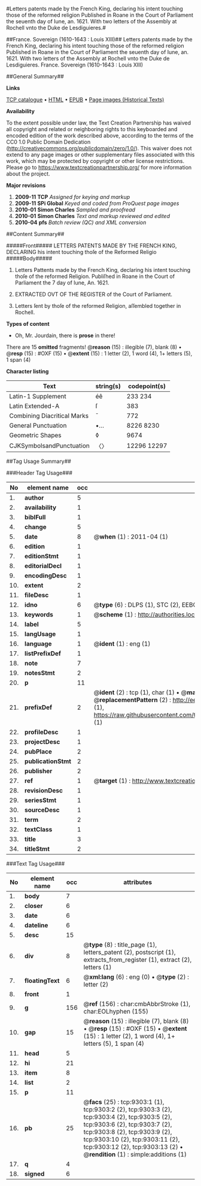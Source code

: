 #Letters patents made by the French King, declaring his intent touching those of the reformed religion Published in Roane in the Court of Parliament the seuenth day of Iune, an. 1621. With two letters of the Assembly at Rochell vnto the Duke de Lesdiguieres.#

##France. Sovereign (1610-1643 : Louis XIII)##
Letters patents made by the French King, declaring his intent touching those of the reformed religion Published in Roane in the Court of Parliament the seuenth day of Iune, an. 1621. With two letters of the Assembly at Rochell vnto the Duke de Lesdiguieres.
France. Sovereign (1610-1643 : Louis XIII)

##General Summary##

**Links**

[TCP catalogue](http://www.ota.ox.ac.uk/tcp/)  • 
[HTML](http://tei.it.ox.ac.uk/tcp/Texts-HTML/free/A06/A06370.html)  • 
[EPUB](http://tei.it.ox.ac.uk/tcp/Texts-EPUB/free/A06/A06370.epub) • 
[Page images (Historical Texts)](https://historicaltexts.jisc.ac.uk/eebo-99844486e)

**Availability**

To the extent possible under law, the Text Creation Partnership has waived all copyright and related or neighboring rights to this keyboarded and encoded edition of the work described above, according to the terms of the CC0 1.0 Public Domain Dedication (http://creativecommons.org/publicdomain/zero/1.0/). This waiver does not extend to any page images or other supplementary files associated with this work, which may be protected by copyright or other license restrictions. Please go to https://www.textcreationpartnership.org/ for more information about the project.

**Major revisions**

1. __2009-11__ __TCP__ *Assigned for keying and markup*
1. __2009-11__ __SPi Global__ *Keyed and coded from ProQuest page images*
1. __2010-01__ __Simon Charles__ *Sampled and proofread*
1. __2010-01__ __Simon Charles__ *Text and markup reviewed and edited*
1. __2010-04__ __pfs__ *Batch review (QC) and XML conversion*

##Content Summary##

#####Front#####
LETTERS PATENTS MADE BY THE FRENCH KING, DECLARING his intent
touching thoſe of the Reformed Religio
#####Body#####

1. Letters Pattents made by the French King, declaring his intent
touching thoſe of the reformed Religion. Publiſhed in Roane in the Court of
Parliament the 7 day of Iune, An. 1621.

1. EXTRACTED OVT OF THE REGISTER of the Court of
Parliament.

1. Letters ſent by thoſe of the reformed Religion,
aſſembled together in Rochell.

**Types of content**

  * Oh, Mr. Jourdain, there is **prose** in there!

There are 15 **omitted** fragments! 
 @__reason__ (15) : illegible (7), blank (8)  •  @__resp__ (15) : #OXF (15)  •  @__extent__ (15) : 1 letter (2), 1 word (4), 1+ letters (5), 1 span (4)

**Character listing**


|Text|string(s)|codepoint(s)|
|---|---|---|
|Latin-1 Supplement|éê|233 234|
|Latin Extended-A|ſ|383|
|Combining             Diacritical Marks|̄|772|
|General Punctuation|•…|8226 8230|
|Geometric Shapes|◊|9674|
|CJKSymbolsandPunctuation|〈〉|12296 12297|

##Tag Usage Summary##

###Header Tag Usage###

|No|element name|occ|attributes|
|---|---|---|---|
|1.|__author__|5||
|2.|__availability__|1||
|3.|__biblFull__|1||
|4.|__change__|5||
|5.|__date__|8| @__when__ (1) : 2011-04 (1)|
|6.|__edition__|1||
|7.|__editionStmt__|1||
|8.|__editorialDecl__|1||
|9.|__encodingDesc__|1||
|10.|__extent__|2||
|11.|__fileDesc__|1||
|12.|__idno__|6| @__type__ (6) : DLPS (1), STC (2), EEBO-CITATION (1), PROQUEST (1), VID (1)|
|13.|__keywords__|1| @__scheme__ (1) : http://authorities.loc.gov/ (1)|
|14.|__label__|5||
|15.|__langUsage__|1||
|16.|__language__|1| @__ident__ (1) : eng (1)|
|17.|__listPrefixDef__|1||
|18.|__note__|7||
|19.|__notesStmt__|2||
|20.|__p__|11||
|21.|__prefixDef__|2| @__ident__ (2) : tcp (1), char (1)  •  @__matchPattern__ (2) : ([0-9\-]+):([0-9IVX]+) (1), (.+) (1)  •  @__replacementPattern__ (2) : http://eebo.chadwyck.com/downloadtiff?vid=$1&page=$2 (1), https://raw.githubusercontent.com/textcreationpartnership/Texts/master/tcpchars.xml#$1 (1)|
|22.|__profileDesc__|1||
|23.|__projectDesc__|1||
|24.|__pubPlace__|2||
|25.|__publicationStmt__|2||
|26.|__publisher__|2||
|27.|__ref__|1| @__target__ (1) : http://www.textcreationpartnership.org/docs/. (1)|
|28.|__revisionDesc__|1||
|29.|__seriesStmt__|1||
|30.|__sourceDesc__|1||
|31.|__term__|2||
|32.|__textClass__|1||
|33.|__title__|3||
|34.|__titleStmt__|2||


###Text Tag Usage###

|No|element name|occ|attributes|
|---|---|---|---|
|1.|__body__|7||
|2.|__closer__|6||
|3.|__date__|6||
|4.|__dateline__|6||
|5.|__desc__|15||
|6.|__div__|8| @__type__ (8) : title_page (1), letters_patent (2), postscript (1), extracts_from_register (1), extract (2), letters (1)|
|7.|__floatingText__|6| @__xml:lang__ (6) : eng (0)  •  @__type__ (2) : letter (2)|
|8.|__front__|1||
|9.|__g__|156| @__ref__ (156) : char:cmbAbbrStroke (1), char:EOLhyphen (155)|
|10.|__gap__|15| @__reason__ (15) : illegible (7), blank (8)  •  @__resp__ (15) : #OXF (15)  •  @__extent__ (15) : 1 letter (2), 1 word (4), 1+ letters (5), 1 span (4)|
|11.|__head__|5||
|12.|__hi__|21||
|13.|__item__|8||
|14.|__list__|2||
|15.|__p__|11||
|16.|__pb__|25| @__facs__ (25) : tcp:9303:1 (1), tcp:9303:2 (2), tcp:9303:3 (2), tcp:9303:4 (2), tcp:9303:5 (2), tcp:9303:6 (2), tcp:9303:7 (2), tcp:9303:8 (2), tcp:9303:9 (2), tcp:9303:10 (2), tcp:9303:11 (2), tcp:9303:12 (2), tcp:9303:13 (2)  •  @__rendition__ (1) : simple:additions (1)|
|17.|__q__|4||
|18.|__signed__|6||
